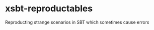 xsbt-reproductables
===================

Reproducting strange scenarios in SBT which sometimes cause errors